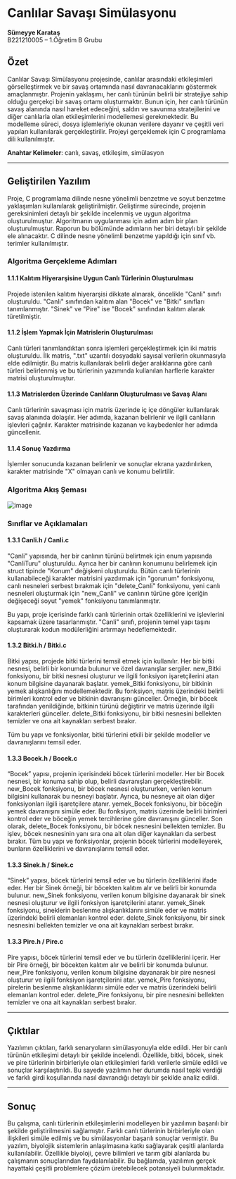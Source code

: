 # **Canlılar Savaşı Simülasyonu**

**Sümeyye Karataş**  
B221210005 – 1.Öğretim B Grubu  

## **Özet**

Canlılar Savaşı Simülasyonu projesinde, canlılar arasındaki etkileşimleri görselleştirmek ve bir savaş ortamında nasıl davranacaklarını göstermek amaçlanmıştır. Projenin yaklaşımı, her canlı türünün belirli bir stratejiye sahip olduğu gerçekçi bir savaş ortamı oluşturmaktır. Bunun için, her canlı türünün savaş alanında nasıl hareket edeceğini, saldırı ve savunma stratejilerini ve diğer canlılarla olan etkileşimlerini modellemesi gerekmektedir. Bu modelleme süreci, dosya işlemleriyle okunan verilere dayanır ve çeşitli veri yapıları kullanılarak gerçekleştirilir. Projeyi gerçeklemek için C programlama dili kullanılmıştır.

**Anahtar Kelimeler**: canlı, savaş, etkileşim, simülasyon  

---

## **Geliştirilen Yazılım**

Proje, C programlama dilinde nesne yönelimli benzetme ve soyut benzetme yaklaşımları kullanılarak geliştirilmiştir. Geliştirme sürecinde, projenin gereksinimleri detaylı bir şekilde incelenmiş ve uygun algoritma oluşturulmuştur. Algoritmanın uygulanması için adım adım bir plan oluşturulmuştur. Raporun bu bölümünde adımların her biri detaylı bir şekilde ele alınacaktır. C dilinde nesne yönelimli benzetme yapıldığı için sınıf vb. terimler kullanılmıştır.

### **Algoritma Gerçekleme Adımları**

#### **1.1.1 Kalıtım Hiyerarşisine Uygun Canlı Türlerinin Oluşturulması**

Projede istenilen kalıtım hiyerarşisi dikkate alınarak, öncelikle "Canli" sınıfı oluşturuldu. "Canli" sınıfından kalıtım alan "Bocek" ve "Bitki" sınıfları tanımlanmıştır. "Sinek" ve "Pire" ise "Bocek" sınıfından kalıtım alarak türetilmiştir.

#### **1.1.2 İşlem Yapmak İçin Matrislerin Oluşturulması**

Canlı türleri tanımlandıktan sonra işlemleri gerçekleştirmek için iki matris oluşturuldu. İlk matris, ".txt" uzantılı dosyadaki sayısal verilerin okunmasıyla elde edilmiştir. Bu matris kullanılarak belirli değer aralıklarına göre canlı türleri belirlenmiş ve bu türlerinin yazımında kullanılan harflerle karakter matrisi oluşturulmuştur.

#### **1.1.3 Matrislerden Üzerinde Canlıların Oluşturulması ve Savaş Alanı**

Canlı türlerinin savaşması için matris üzerinde iç içe döngüler kullanılarak savaş alanında dolaşılır. Her adımda, kazanan belirlenir ve ilgili canlıların işlevleri çağrılır. Karakter matrisinde kazanan ve kaybedenler her adımda güncellenir.

#### **1.1.4 Sonuç Yazdırma**

İşlemler sonucunda kazanan belirlenir ve sonuçlar ekrana yazdırılırken, karakter matrisinde "X" olmayan canlı ve konumu belirtilir.

### **Algoritma Akış Şeması**

![image](https://github.com/user-attachments/assets/78d04133-f8d2-468f-8d62-a394cff1b197)

### **Sınıflar ve Açıklamaları**

#### **1.3.1 Canli.h / Canli.c**

"Canli" yapısında, her bir canlının türünü belirtmek için enum yapısında "CanliTuru" oluşturuldu. Ayrıca her bir canlının konumunu belirlemek için struct tipinde "Konum" değişkeni oluşturuldu. Bütün canlı türlerinin kullanabileceği karakter matrisini yazdırmak için "gorunum" fonksiyonu, canlı nesneleri serbest bırakmak için "delete_Canli" fonksiyonu, yeni canlı nesneleri oluşturmak için "new_Canli" ve canlının türüne göre içeriğin değişeceği soyut "yemek" fonksiyonu tanımlanmıştır.  

Bu yapı, proje içerisinde farklı canlı türlerinin ortak özelliklerini ve işlevlerini kapsamak üzere tasarlanmıştır. "Canli" sınıfı, projenin temel yapı taşını oluşturarak kodun modülerliğini artırmayı hedeflemektedir.

#### **1.3.2 Bitki.h / Bitki.c**

Bitki yapısı, projede bitki türlerini temsil etmek için kullanılır. Her bir bitki nesnesi, belirli bir konumda bulunur ve özel davranışlar sergiler. new_Bitki fonksiyonu, bir bitki nesnesi oluşturur ve ilgili fonksiyon işaretçilerini atan konum bilgisine dayanarak başlatır. yemek_Bitki fonksiyonu, bir bitkinin yemek alışkanlığını modellemektedir. Bu fonksiyon, matris üzerindeki belirli birimleri kontrol eder ve bitkinin davranışını günceller. Örneğin, bir böcek tarafından yenildiğinde, bitkinin türünü değiştirir ve matris üzerinde ilgili karakterleri günceller. delete_Bitki fonksiyonu, bir bitki nesnesini bellekten temizler ve ona ait kaynakları serbest bırakır.  

Tüm bu yapı ve fonksiyonlar, bitki türlerini etkili bir şekilde modeller ve davranışlarını temsil eder.

#### **1.3.3 Bocek.h / Bocek.c**

“Bocek” yapısı, projenin içerisindeki böcek türlerini modeller. Her bir Bocek nesnesi, bir konuma sahip olup, belirli davranışları gerçekleştirebilir. new_Bocek fonksiyonu, bir böcek nesnesi oluştururken, verilen konum bilgisini kullanarak bu nesneyi başlatır. Ayrıca, bu nesneye ait olan diğer fonksiyonları ilgili işaretçilere atanır. yemek_Bocek fonksiyonu, bir böceğin yemek davranışını simüle eder. Bu fonksiyon, matris üzerinde belirli birimleri kontrol eder ve böceğin yemek tercihlerine göre davranışını günceller. Son olarak, delete_Bocek fonksiyonu, bir böcek nesnesini bellekten temizler. Bu işlev, böcek nesnesinin yanı sıra ona ait olan diğer kaynakları da serbest bırakır. Tüm bu yapı ve fonksiyonlar, projenin böcek türlerini modelleyerek, bunların özelliklerini ve davranışlarını temsil eder.

#### **1.3.3 Sinek.h / Sinek.c**

“Sinek” yapısı, böcek türlerini temsil eder ve bu türlerin özelliklerini ifade eder. Her bir Sinek örneği, bir böcekten kalıtım alır ve belirli bir konumda bulunur. new_Sinek fonksiyonu, verilen konum bilgisine dayanarak bir sinek nesnesi oluşturur ve ilgili fonksiyon işaretçilerini atanır. yemek_Sinek fonksiyonu, sineklerin beslenme alışkanlıklarını simüle eder ve matris üzerindeki belirli elemanları kontrol eder. delete_Sinek fonksiyonu, bir sinek nesnesini bellekten temizler ve ona ait kaynakları serbest bırakır.

#### **1.3.3 Pire.h / Pire.c**

Pire yapısı, böcek türlerini temsil eder ve bu türlerin özelliklerini içerir. Her bir Pire örneği, bir böcekten kalıtım alır ve belirli bir konumda bulunur. new_Pire fonksiyonu, verilen konum bilgisine dayanarak bir pire nesnesi oluşturur ve ilgili fonksiyon işaretçilerini atar. yemek_Pire fonksiyonu, pirelerin beslenme alışkanlıklarını simüle eder ve matris üzerindeki belirli elemanları kontrol eder. delete_Pire fonksiyonu, bir pire nesnesini bellekten temizler ve ona ait kaynakları serbest bırakır.

---

## **Çıktılar**

Yazılımın çıktıları, farklı senaryoların simülasyonuyla elde edildi. Her bir canlı türünün etkileşimi detaylı bir şekilde incelendi. Özellikle, bitki, böcek, sinek ve pire türlerinin birbirleriyle olan etkileşimleri farklı verilerle simüle edildi ve sonuçlar karşılaştırıldı. Bu sayede yazılımın her durumda nasıl tepki verdiği ve farklı girdi koşullarında nasıl davrandığı detaylı bir şekilde analiz edildi.

---

## **Sonuç**

Bu çalışma, canlı türlerinin etkileşimlerini modelleyen bir yazılımın başarılı bir şekilde geliştirilmesini sağlamıştır. Farklı canlı türlerinin birbirleriyle olan ilişkileri simüle edilmiş ve bu simülasyonlar başarılı sonuçlar vermiştir. Bu yazılım, biyolojik sistemlerin anlaşılmasına katkı sağlayarak çeşitli alanlarda kullanılabilir. Özellikle biyoloji, çevre bilimleri ve tarım gibi alanlarda bu çalışmanın sonuçlarından faydalanılabilir. Bu bağlamda, yazılımın gerçek hayattaki çeşitli problemlere çözüm üretebilecek potansiyeli bulunmaktadır.
